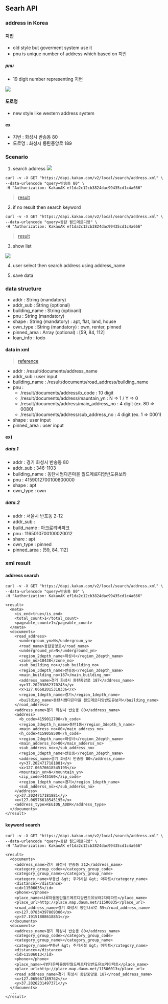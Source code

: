 ## Searh API

### address in Korea

#### 지번
  - old style but goverment system use it
  - pnu is unique number of address which based on 지번

##### pnu
  - 19 digit number representing 지번

![](/assets/images/pnu_detail.png)

#### 도로명
  - new style like western address system

#### ex
  - 지번 : 화성시 반송동 80
  - 도로명 : 화성시 동탄중앙로 189


### Scenario

1. search address
![](/assets/images/weprops_input.png)

```
curl -v -X GET "https://dapi.kakao.com/v2/local/search/address.xml" \
--data-urlencode "query=반송동 80" \
-H "Authorization: KakaoAK ef1da2c12cb3824dac99435cd1c4a666" 
```

  > [result](#address-search)


2. if no result then search keyword

```
curl -v -X GET "https://dapi.kakao.com/v2/local/search/address.xml" \
--data-urlencode "query=동탄 월드메르디앙" \
-H "Authorization: KakaoAK ef1da2c12cb3824dac99435cd1c4a666"
```

  > [result](#keyword-search)

3. show list

![](/assets/images/weprops_list.png)

4. user select then search address using address_name

5. save data


### data structure

  - addr : String (mandatory)
  - addr_sub : String (optional)
  - building_name : String (optioanl)
  - pnu : String (mandatory)
  - shape : String (mandatory) : apt, flat, land, house
  - own_type : String (mandatory) : own, renter, pinned
  - pinned_area : Array (optional) : [59, 84, 112]
  - loan_info : todo

#### data in xml
  > [reference](#address-search)

  - addr : /result/documents/address_name
  - addr_sub : user input
  - building_name : /result/documents/road_address/building_name
  - pnu : 
    - /result/documents/address/b_code : 10 digit
    - /result/documents/address/mauntain_yn : N => 1 / Y => 0
    - /result/documents/address/main_address_no : 4 digit (ex. 80 => 0080)
    - /result/documents/address/sub_address_no : 4 digit (ex. 1 => 0001)
  - shape : user input
  - pinned_area : user input

  #### ex)

  ##### data.1

  - addr : 경기 화성시 반송동 80
  - addr_sub : 346-1103
  - building_name : 동탄시범다은마을 월드메르디앙반도유보라
  - pnu : 4159012700100800000
  - shape : apt
  - own_type : own

##### data.2

  - addr : 서울시 반포동 2-12
  - addr_sub : 
  - build_name : 아크로리버파크
  - pnu : 1165010700100020012
  - share : apt
  - own_type : pinned
  - pinned_area : [59, 84, 112]




### xml result



#### address search

```
curl -v -X GET "https://dapi.kakao.com/v2/local/search/address.xml" \
--data-urlencode "query=반송동 80" \
-H "Authorization: KakaoAK ef1da2c12cb3824dac99435cd1c4a666" 
```

```
<result>
  <meta>
    <is_end>true</is_end>
    <total_count>1</total_count>
    <pageable_count>1</pageable_count>
  </meta>
  <documents>
    <road_address>
      <undergroun_yn>N</undergroun_yn>
      <road_name>동탄중앙로</road_name>
      <underground_yn>N</underground_yn>
      <region_2depth_name>화성시</region_2depth_name>
      <zone_no>18438</zone_no>
      <sub_building_no></sub_building_no>
      <region_3depth_name>반송동</region_3depth_name>
      <main_building_no>187</main_building_no>
      <address_name>경기 화성시 동탄중앙로 187</address_name>
      <y>37.20203862370245</y>
      <x>127.06682015318336</x>
      <region_1depth_name>경기</region_1depth_name>
      <building_name>동탄시범다은마을 월드메르디앙반도유보라</building_name>
    </road_address>
    <address_name>경기 화성시 반송동 80</address_name>
    <address>
      <b_code>4159012700</b_code>
      <region_3depth_h_name>동탄1동</region_3depth_h_name>
      <main_address_no>80</main_address_no>
      <h_code>4159058500</h_code>
      <region_2depth_name>화성시</region_2depth_name>
      <main_adderss_no>80</main_adderss_no>
      <sub_address_no></sub_address_no>
      <region_3depth_name>반송동</region_3depth_name>
      <address_name>경기 화성시 반송동 80</address_name>
      <y>37.2024717181881</y>
      <x>127.06576618545195</x>
      <mountain_yn>N</mountain_yn>
      <zip_code>445160</zip_code>
      <region_1depth_name>경기</region_1depth_name>
      <sub_adderss_no></sub_adderss_no>
    </address>
    <y>37.2024717181881</y>
    <x>127.06576618545195</x>
    <address_type>REGION_ADDR</address_type>
  </documents>
</result>
```

#### keyword search

```
curl -v -X GET "https://dapi.kakao.com/v2/local/search/address.xml" \
--data-urlencode "query=동탄 월드메르디앙" \
-H "Authorization: KakaoAK ef1da2c12cb3824dac99435cd1c4a666"
```

```
<result>
  <documents>
    <address_name>경기 화성시 반송동 212</address_name>
    <category_group_code></category_group_code>
    <category_group_name></category_group_name>
    <category_name>부동산 &gt; 주거시설 &gt; 아파트</category_name>
    <distance></distance>
    <id>11506035</id>
    <phone></phone>
    <place_name>나루마을동탄월드메르디앙반도유보라2차아파트</place_name>
    <place_url>http://place.map.daum.net/11506035</place_url>
    <road_address_name>경기 화성시 동탄나루로 55</road_address_name>
    <x>127.07834397869306</x>
    <y>37.19151808618851</y>
  </documents>
  <documents>
    <address_name>경기 화성시 반송동 80</address_name>
    <category_group_code></category_group_code>
    <category_group_name></category_group_name>
    <category_name>부동산 &gt; 주거시설 &gt; 아파트</category_name>
    <distance></distance>
    <id>11506013</id>
    <phone></phone>
    <place_name>시범다은마을동탄월드메르디앙반도유보라아파트</place_name>
    <place_url>http://place.map.daum.net/11506013</place_url>
    <road_address_name>경기 화성시 동탄중앙로 187</road_address_name>
    <x>127.065667189762</x>
    <y>37.2026231497371</y>
  </documents>
  ...
</result>
```